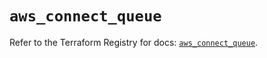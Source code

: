 # `aws_connect_queue`

Refer to the Terraform Registry for docs: [`aws_connect_queue`](https://registry.terraform.io/providers/hashicorp/aws/5.74.0/docs/resources/connect_queue).
